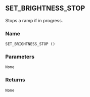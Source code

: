 ## SET\_BRIGHTNESS\_STOP

Stops a ramp if in progress.

### Name

`SET_BRIGHTNESS_STOP ()`

### Parameters

`None`

### Returns

`None`
